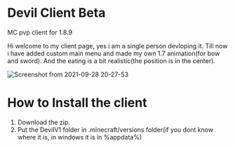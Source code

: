 # Devil Client Beta
MC pvp client for 1.8.9

Hi welcome to my client page, yes i am a single person devloping it.
Till now i have added custom main menu and made my own 1.7 animation(for bow and sword).
And the eating is a bit realistic(the position is in the center).

![Screenshot from 2021-09-28 20-27-53](https://user-images.githubusercontent.com/74668157/135113385-65366de3-df95-4e75-8bfb-c03860d3f84c.png)

# How to Install the client

1. Download the zip.
2. Put the DevilV1 folder in .minecraft/versions folder(if you dont know where it is, in windows it is in %appdata%)
